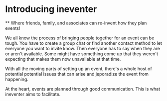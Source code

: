 # Introducing ineventer

** Where friends, family, and associates can re-invent how they plan events! 

We all know the process of bringing people together for an event can be tough. You have to create a group chat or find another contact method to let everyone you want to invite know. Then everyone has to say when they are or aren't available. Some might have something come up that they weren't expecting that makes them now unavailable at that time.

With all the moving parts of setting up an event, there's a whole host of potential potential issues that can arise and jeporadize the event from happening. 

At the heart, events are planned through good communication. This is what ineventer aims to facilitate.

